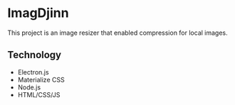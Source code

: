 # ImagDjinn

This project is an image resizer that enabled compression for local images.

## Technology

- Electron.js
- Materialize CSS
- Node.js
- HTML/CSS/JS
